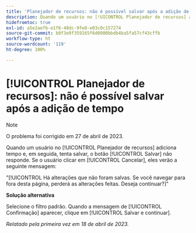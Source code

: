 ```yaml
---
title: 'Planejador de recursos: não é possível salvar após a adição de tempo'
description: Quando um usuário no [!UICONTROL Planejador de recursos] adiciona tempo e, em seguida, tenta salvar, o botão [!UICONTROL Salvar] não responde. Se o usuário clicar em [!UICONTROL Cancelar], eles verão uma mensagem sobre alterações não salvas.
hidefromtoc: true
exl-id: a5e2aefb-e1f6-48dc-9fe8-e03c0c157274
source-git-commit: b0f3e9f359165f6d0900bbdb4ba5fa57cf43cffb
workflow-type: ht
source-wordcount: '119'
ht-degree: 100%

---
```


# [!UICONTROL Planejador de recursos]: não é possível salvar após a adição de tempo

>[!NOTE]
>
>O problema foi corrigido em 27 de abril de 2023.

Quando um usuário no [!UICONTROL Planejador de recursos] adiciona tempo e, em seguida, tenta salvar, o botão [!UICONTROL Salvar] não responde. Se o usuário clicar em [!UICONTROL Cancelar], eles verão a seguinte mensagem:

&quot;[!UICONTROL Há alterações que não foram salvas. Se você navegar para fora desta página, perderá as alterações feitas. Deseja continuar?]&quot;

**Solução alternativa**

Selecione o filtro padrão. Quando a mensagem de [!UICONTROL Confirmação] aparecer, clique em [!UICONTROL Salvar e continuar].

_Relatado pela primeira vez em 18 de abril de 2023._
